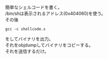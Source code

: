簡単なシェルコードを書く。  
/bin/shは表示されるアドレス(0x404060)を使う。  
その後
```
gcc -c shellcode.s
```
をしてバイナリを出力。  
それをobjdumpしてバイナリをコピーする。  
それを送信するだけ。  
